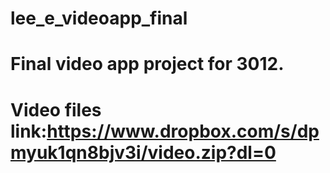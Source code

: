 # lee_e_videoapp_final
# Final video app project for 3012.
# Video files link:https://www.dropbox.com/s/dpmyuk1qn8bjv3i/video.zip?dl=0
